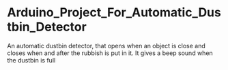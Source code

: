 # Arduino_Project_For_Automatic_Dustbin_Detector
An automatic dustbin detector, that opens when an object is close and closes when and after the rubbish is put in it. It gives a beep sound when the dustbin is full
